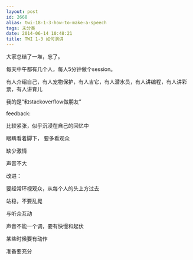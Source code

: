 ```yaml
---
layout: post
id: 2668
alias: twi-18-1-3-how-to-make-a-speech
tags: 未分类
date: 2014-06-14 10:48:21
title: TWI 1-3 如何演讲
---
```


大家总结了一堆，忘了。

每天中午都有几个人，每人5分钟做个session。

有人介绍自己，有人宠物保护，有人吉它，有人潜水员，有人讲编程，有人讲彩票，有人讲育儿

我的是“和stackoverflow做朋友”

feedback:

比较紧张，似乎沉浸在自己的回忆中

眼睛看着脚下， 要多看观众

缺少激情

声音不大

改进：

要经常环视观众，从每个人的头上方过去

站稳，不要乱晃

与听众互动

声音不能一个调，要有快慢和起伏

某些时候要有动作

准备要充分
